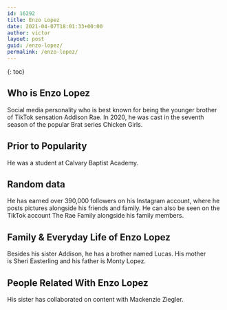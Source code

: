 ```yaml
---
id: 16292
title: Enzo Lopez
date: 2021-04-07T18:01:33+00:00
author: victor
layout: post
guid: /enzo-lopez/
permalink: /enzo-lopez/
---
```



{: toc}


## Who is Enzo Lopez



Social media personality who is best known for being the younger brother of TikTok sensation Addison Rae. In 2020, he was cast in the seventh season of the popular Brat series Chicken Girls. 

                
                
                
## Prior to Popularity



He was a student at Calvary Baptist Academy. 

                
                
                
## Random data



He has earned over 390,000 followers on his Instagram account, where he posts pictures alongside his friends and family. He can also be seen on the TikTok account The Rae Family alongside his family members. 

                
                
                
## Family & Everyday Life of Enzo Lopez



Besides his sister Addison, he has a brother named Lucas. His mother is Sheri Easterling and his father is Monty Lopez.  

                
                
                
## People Related With Enzo Lopez



His sister has collaborated on content with Mackenzie Ziegler. 

                
              
            
          
          
          